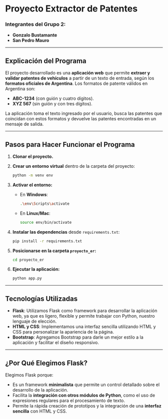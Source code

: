 # Proyecto Extractor de Patentes

### Integrantes del Grupo 2:
- **Gonzalo Bustamante**
- **San Pedro Mauro**

---

## Explicación del Programa

El proyecto desarrollado es una **aplicación web** que permite **extraer y validar patentes de vehículos** a partir de un texto de entrada, según los **formatos oficiales de Argentina**. Los formatos de patente válidos en Argentina son:

- **ABC-1234** (con guión y cuatro dígitos).
- **XYZ 567** (sin guión y con tres dígitos).

La aplicación toma el texto ingresado por el usuario, busca las patentes que coincidan con estos formatos y devuelve las patentes encontradas en un mensaje de salida.

---

## Pasos para Hacer Funcionar el Programa

1. **Clonar el proyecto.**
2. **Crear un entorno virtual** dentro de la carpeta del proyecto:

    ```bash
    python -m venv env
    ```

3. **Activar el entorno:**
    - En **Windows**:

      ```bash
      .\env\Scripts\activate
      ```
    - En **Linux/Mac**:

      ```bash
      source env/bin/activate
      ```

4. **Instalar las dependencias** desde `requirements.txt`:

    ```bash
    pip install -r requirements.txt
    ```

5. **Posicionarse en la carpeta `proyecto_er`:**

    ```bash
    cd proyecto_er
    ```

6. **Ejecutar la aplicación:**

    ```bash
    python app.py
    ```

---

## Tecnologías Utilizadas

- **Flask**: Utilizamos Flask como framework para desarrollar la aplicación web, ya que es ligero, flexible y permite trabajar con Python, nuestro lenguaje de elección.
- **HTML y CSS**: Implementamos una interfaz sencilla utilizando HTML y CSS para personalizar la apariencia de la página.
- **Bootstrap**: Agregamos Bootstrap para darle un mejor estilo a la aplicación y facilitar el diseño responsivo.

---

## ¿Por Qué Elegimos Flask?

Elegimos Flask porque:

- Es un framework **minimalista** que permite un control detallado sobre el desarrollo de la aplicación.
- Facilita la **integración con otros módulos de Python**, como el uso de expresiones regulares para el procesamiento de texto.
- Permite la rápida creación de prototipos y la integración de una **interfaz sencilla** con HTML y CSS.

